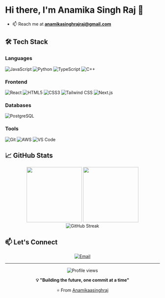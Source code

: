 # Hi there, I'm Anamika Singh Raj 👋
- 📫 Reach me at **anamikasinghrajraj@gmail.com**

## 🛠️ Tech Stack

### Languages
![JavaScript](https://img.shields.io/badge/JavaScript-F7DF1E?style=for-the-badge&logo=javascript&logoColor=white)
![Python](https://img.shields.io/badge/Python-3776AB?style=for-the-badge&logo=python&logoColor=white)
![TypeScript](https://img.shields.io/badge/TypeScript-3178C6?style=for-the-badge&logo=typescript&logoColor=white)
![C++](https://img.shields.io/badge/C%2B%2B-00599C?style=for-the-badge&logo=c&logoColor=white)

### Frontend
![React](https://img.shields.io/badge/React-61DAFB?style=for-the-badge&logo=react&logoColor=white)
![HTML5](https://img.shields.io/badge/HTML5-E34F26?style=for-the-badge&logo=html5&logoColor=white)
![CSS3](https://img.shields.io/badge/CSS3-1572B6?style=for-the-badge&logo=css3&logoColor=white)
![Tailwind CSS](https://img.shields.io/badge/Tailwind%20CSS-38B2AC?style=for-the-badge&logo=tailwindcss&logoColor=white)
![Next.js](https://img.shields.io/badge/Next.js-000000?style=for-the-badge&logo=nextjs&logoColor=white)

### Databases
![PostgreSQL](https://img.shields.io/badge/PostgreSQL-316192?style=for-the-badge&logo=postgresql&logoColor=white)

### Tools
![Git](https://img.shields.io/badge/Git-F05032?style=for-the-badge&logo=git&logoColor=white)
![AWS](https://img.shields.io/badge/AWS-232F3E?style=for-the-badge&logo=aws&logoColor=white)
![VS Code](https://img.shields.io/badge/VS%20Code-007ACC?style=for-the-badge&logo=vscode&logoColor=white)

## 📈 GitHub Stats

<div align="center">
  <img height="180em" src="https://github-readme-stats.vercel.app/api?username=Anamikaasinghraj&show_icons=true&theme=tokyonight&include_all_commits=true&count_private=true"/>
  <img height="180em" src="https://github-readme-stats.vercel.app/api/top-langs/?username=Anamikaasinghraj&layout=compact&langs_count=8&theme=tokyonight"/>
</div>

<div align="center">
  <img src="https://github-readme-streak-stats.herokuapp.com/?user=Anamikaasinghraj&theme=tokyonight" alt="GitHub Streak"/>
</div>

## 📫 Let's Connect

<div align="center">




[![Email](https://img.shields.io/badge/Email-D14836?style=for-the-badge&logo=gmail&logoColor=white)](mailto:anamikasinghrajraj@gmail.com)

</div>

---

<div align="center">
  <img src="https://komarev.com/ghpvc/?username=Anamikaasinghraj&color=blueviolet&style=flat-square&label=Profile+Views" alt="Profile views"/>
  
  **💡 "Building the future, one commit at a time"**
  
  ⭐ From [Anamikaasinghraj](https://github.com/Anamikaasinghraj)
</div>


  
